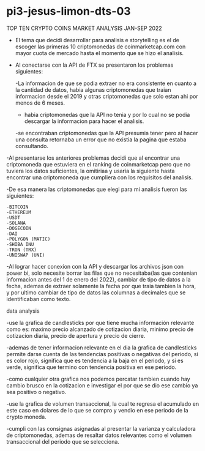 # pi3-jesus-limon-dts-03

TOP TEN CRYPTO COINS MARKET ANALYSIS JAN-SEP 2022

- El tema que decidi desarrollar para analisis e storytelling es el de escoger las primeras 10 criptomonedas de coinmarketcap.com con mayor cuota de mercado hasta el momento que se hizo el analisis.

- Al conectarse con la API de FTX se presentaron los problemas siguientes:

     -La informacion de que se podia extraer no era consistente en cuanto a la cantidad de datos, habia algunas criptomonedas que traian informacion desde el 2019 y otras criptomonedas que solo estan ahi por menos de 6 meses.
     
     - habia criptomonedas que la API  no tenia y por lo cual no se podia descargar la informacion para hacer el analisis.
     
     -se encontraban criptomonedas que la API presumia tener pero al hacer una consulta retornaba un error que no existia la pagina que estaba consultando.
     
-Al presentarse los anteriores problemas decidi  que al encontrar una criptomoneda que estuviera en el ranking de coinmarketcap pero que no tuviera los datos suficientes, la omitiriaa y usaria la siguiente hasta encontrar una criptomoneda que cumpliera con los requisitos del analisis.

-De esa manera las criptomonedas que elegi para mi analisis fueron las siguientes:

    -BITCOIN
    -ETHEREUM
    -USDT
    -SOLANA
    -DOGECOIN
    -DAI
    -POLYGON (MATIC)
    -SHIBA INU
    -TRON (TRX)
    -UNISWAP (UNI)
    
-Al lograr hacer conexion con la API y descargar los archivos json con power bi, solo necesite borrar las filas que no necesitaba(las que contenian informacion antes del 1 de enero del 2022), cambiar de tipo de datos a la fecha, ademas de extraer solamente la fecha por que traia tambien la hora, y por ultimo cambiar de tipo de datos las columnas a decimales que se identificaban como texto.

data analysis

-use la grafica de candlesticks por que tiene mucha información relevante como es: maximo precio alcanzado de cotizacion diaria, minimo precio de cotizacion diaria, precio de apertura y precio de cierre.

-ademas de tener informacion relevante en el dia la grafica de candlesticks permite darse cuenta de las tendencias positivas o negativas del periodo, si es color rojo, significa que es tendencia a la baja en el periodo, y si es verde, significa que termino con tendencia positiva en ese periodo.

-como cualquier otra grafica nos podemos percatar tambien cuando hay cambio brusco en la cotizacion e investigar el por que se dio ese cambio ya sea positivo o negativo.

-use la grafica de volumen transaccional, la cual te regresa el acumulado en este caso en dolares de lo que se compro y vendio en ese periodo de la crypto moneda.

-cumpli con las consignas asignadas al presentar la varianza y calculadora de criptomonedas, ademas de resaltar datos relevantes como el volumen transaccional del periodo que se selecciona.
